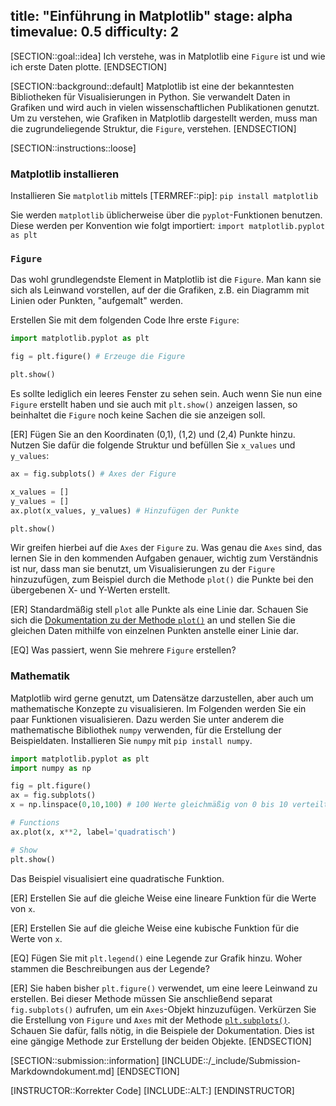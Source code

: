 title: "Einführung in Matplotlib"
stage: alpha
timevalue: 0.5
difficulty: 2
---

[SECTION::goal::idea]
Ich verstehe, was in Matplotlib eine `Figure` ist und wie ich erste
Daten plotte.
[ENDSECTION]


[SECTION::background::default]
Matplotlib ist eine der bekanntesten Bibliotheken für Visualisierungen in Python. 
Sie verwandelt Daten in Grafiken und wird auch in vielen wissenschaftlichen Publikationen genutzt. 
Um zu verstehen, wie Grafiken in Matplotlib dargestellt werden, 
muss man die zugrundeliegende Struktur, die `Figure`, verstehen.
[ENDSECTION]


[SECTION::instructions::loose]

### Matplotlib installieren

 Installieren Sie `matplotlib` mittels [TERMREF::pip]: `pip install matplotlib`

Sie werden `matplotlib` üblicherweise über die `pyplot`-Funktionen benutzen.
Diese werden per Konvention wie folgt importiert: `import matplotlib.pyplot as plt`


### `Figure`

Das wohl grundlegendste Element in Matplotlib ist die `Figure`.
Man kann sie sich als Leinwand vorstellen, auf der die Grafiken, z.B. ein Diagramm mit Linien oder
Punkten, "aufgemalt" werden.

Erstellen Sie mit dem folgenden Code Ihre erste `Figure`:
```python
import matplotlib.pyplot as plt

fig = plt.figure() # Erzeuge die Figure

plt.show()
```

Es sollte lediglich ein leeres Fenster zu sehen sein.
Auch wenn Sie nun eine `Figure` erstellt haben und sie auch mit `plt.show()` anzeigen lassen, 
so beinhaltet die `Figure` noch keine Sachen die sie anzeigen soll.

[ER] Fügen Sie an den Koordinaten (0,1), (1,2) und (2,4) Punkte hinzu. 
Nutzen Sie dafür die folgende Struktur und befüllen Sie `x_values` und `y_values`:
```python
ax = fig.subplots() # Axes der Figure

x_values = []
y_values = []
ax.plot(x_values, y_values) # Hinzufügen der Punkte

plt.show()
```

Wir greifen hierbei auf die `Axes` der `Figure` zu. 
Was genau die `Axes` sind, das lernen Sie in den kommenden Aufgaben genauer, 
wichtig zum Verständnis ist nur, dass man sie benutzt,
um Visualisierungen zu der `Figure` hinzuzufügen, 
zum Beispiel durch die Methode `plot()` die Punkte bei den übergebenen X- und Y-Werten erstellt.

[ER] Standardmäßig stell `plot` alle Punkte als eine Linie dar. Schauen Sie sich die 
[Dokumentation zu der Methode `plot()`](https://matplotlib.org/stable/api/_as_gen/matplotlib.axes.Axes.plot.html#matplotlib.axes.Axes.plot)
an und stellen Sie die gleichen Daten mithilfe von einzelnen Punkten anstelle einer Linie dar.

[EQ] Was passiert, wenn Sie mehrere `Figure` erstellen?


### Mathematik

Matplotlib wird gerne genutzt, um Datensätze darzustellen, aber auch um mathematische Konzepte 
zu visualisieren.
Im Folgenden werden Sie ein paar Funktionen visualisieren.
Dazu werden Sie unter anderem die mathematische Bibliothek `numpy` verwenden, für die Erstellung
der Beispieldaten.
Installieren Sie `numpy` mit `pip install numpy`.

```python
import matplotlib.pyplot as plt
import numpy as np

fig = plt.figure()
ax = fig.subplots()
x = np.linspace(0,10,100) # 100 Werte gleichmäßig von 0 bis 10 verteilt

# Functions
ax.plot(x, x**2, label='quadratisch')

# Show
plt.show()
```

Das Beispiel visualisiert eine quadratische Funktion.

[ER] Erstellen Sie auf die gleiche Weise eine lineare Funktion für die Werte von `x`.

[ER] Erstellen Sie auf die gleiche Weise eine kubische Funktion für die Werte von `x`.

[EQ] Fügen Sie mit `plt.legend()` eine Legende zur Grafik hinzu.
Woher stammen die Beschreibungen aus der Legende?

[ER] Sie haben bisher `plt.figure()` verwendet, um eine leere Leinwand zu erstellen.
Bei dieser Methode müssen Sie anschließend separat `fig.subplots()` aufrufen, 
um ein `Axes`-Objekt hinzuzufügen.
Verkürzen Sie die Erstellung von `Figure` und `Axes` mit der Methode
[`plt.subplots()`](https://matplotlib.org/stable/api/_as_gen/matplotlib.pyplot.subplots.html).
Schauen Sie dafür, falls nötig, in die Beispiele der Dokumentation.
Dies ist eine gängige Methode zur Erstellung der beiden Objekte. 
[ENDSECTION]


[SECTION::submission::information]
[INCLUDE::/_include/Submission-Markdowndokument.md]
[ENDSECTION]


[INSTRUCTOR::Korrekter Code]
[INCLUDE::ALT:]
[ENDINSTRUCTOR]
